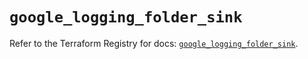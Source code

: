 # `google_logging_folder_sink`

Refer to the Terraform Registry for docs: [`google_logging_folder_sink`](https://registry.terraform.io/providers/hashicorp/google/6.36.1/docs/resources/logging_folder_sink).
